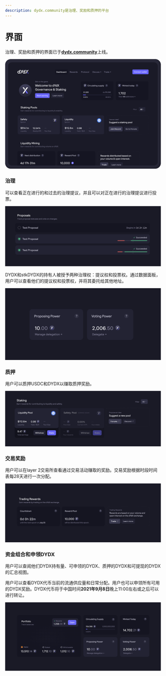 ```yaml
---
description: dydx.community是治理、奖励和质押的平台
---
```


# 界面

治理、奖励和质押的界面已于[**dydx.community**](https://dydx.community)上线。

![Earn & claim rewards, or vote on proposals](<../.gitbook/assets/image (73).png>)

### 治理

可以查看正在进行的和过去的治理提议，并且可以对正在进行的治理提议进行投票。

![Track proposal status and vote on changes](<../.gitbook/assets/image (13).png>)

DYDX和stkDYDX的持有人被授予两种治理权：提议权和投票权。通过数据面板，用户可以查看他们的提议权和投票权，并将其委托给其他地址。

![Delegate your proposing and voting powers](<../.gitbook/assets/image (14).png>)

### 质押

用户可以质押USDC和DYDX以赚取质押奖励。

![Stake funds to receive rewards](<../.gitbook/assets/image (15).png>)

### 交易奖励

用户可以在layer 2交易所查看通过交易活动赚取的奖励。交易奖励根据时段时间表每28天进行一次分配。

![Trade to receive rewards](<../.gitbook/assets/image (14) (1).png>)

### 资金组合和申领DYDX

用户可以查阅他们DYDX持有量、可申领的DYDX、质押的DYDX和可提现的DYDX的汇总视图。

用户可以查看DYDX代币当前的流通供应量和日常分配。用户也可以申领所有可用的DYDX奖励。DYDX代币将于中国时间**2021年9月8日**晚上11:00左右或之后可以进行转让。

![Claim your rewards](<../.gitbook/assets/image (16).png>)
